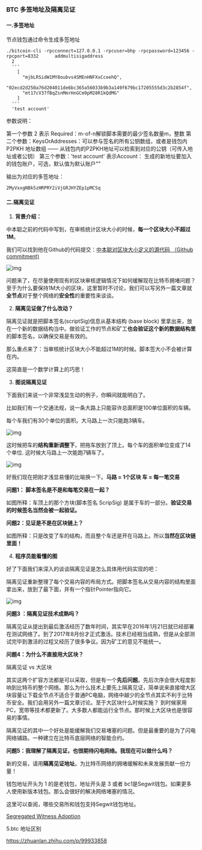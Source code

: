 ### 																					BTC 多签地址及隔离见证

#### 一.多签地址

节点钱包通过命令生成多签地址

```
./bitcoin-cli -rpcconnect=127.0.0.1 -rpcuser=bhp -rpcpassword=123456 -rpcport=8332 		addmultisigaddress 
  2 
  '''
    [
      "mjbLRSidW1MY8oubvs4SMEnHNFXxCcoehQ",
      "02ecd2d250a76d204011de6bc365a56033b9b3a149f679bc17205555d3c2b2854f",
      "mt17cV37fBqZsnMmrHnGCm9pM28R1kQdMG"
    ]
  ''' 
  'test account'
```

参数说明：

第一个参数  2  表示 Required：m-of-n解锁脚本需要的最少签名数量m，整数
第二个参数：KeysOrAddresses：可以参与签名的所有公钥数组，或者是钱包内P2PKH 地址数组 —— 从钱包内的P2PKH地址可以检索到对应的公钥（可传入地址或者公钥）
第三个参数：'test account' 表示Account： 生成的新地址要加入的钱包账户，可选，默认值为默认账户"" 

输出为对应的多签地址：

```
2MyVxxgNBk5zHRPRY2iVjGRJHYZEp1pMCSq
```

#### 二.隔离见证

1. **背景介绍：**

中本聪之前的代码中写到，在审核统计区块大小的时候，**每一个区块大小不超过1M**。

我们可以找到他在Github的代码提交：[中本聪对区块大小定义的源代码 （Github commitment)](https://link.zhihu.com/?target=https%3A//github.com/bitcoin/bitcoin/commit/a30b56ebe76ffff9f9cc8a6667186179413c6349)

![img](https://pic3.zhimg.com/80/v2-023775cf5764ca2169200bd2b4037dea_720w.jpg)

问题来了，在尽量使用现有的区块审核逻辑情况下如何缓解现在比特币拥堵问题？至于为什么要保持1M大小的区块，这里暂时不讨论，我们可以写另外一篇文章就**全节点**对于整个网络的**安全性**的重要性来谈谈。

2. **隔离见证做了什么改动？**

隔离见证就是把脚本签名(scriptSig)信息从基本结构 (base block) 里拿出来，放在一个新的数据结构当中。做验证工作的节点和矿工**也会验证这个新的数据结构里**的脚本签名，以确保交易是有效的。

那么重点来了：当审核统计区块大小不能超过1M的时候。脚本签大小不会被计算在内。

这简直是一个数学计算上的巧思！

3. **图说隔离见证**

下面我们来说一个非常浅显生动的例子，你瞬间就能明白了。

比如我们有一个交通法规，说一条大路上只能容许总面积是100单位面积的车辆。

每个车我们有30个单位的面积。大马路上一次只能跑3辆车。

![img](https://pic2.zhimg.com/80/v2-b3221a80716ebc237b75cda177dfba39_720w.jpg)

这时候把车的**结构重新调整下**，把拖车放到了顶上。每个车的面积单位变成了14个单位. 这时候大马路上一次能跑7辆车了。

![img](https://pic2.zhimg.com/80/v2-6b82f54a6831fb257c4c5545be37dae1_720w.jpg)

好我们现在把刚才浅显易懂的比喻换一下。**马路 = 1个区块 车 = 每一笔交易**

**问题1： 脚本签名是不是和每笔交易在一起？**

如图所释：车顶上的那个方块(脚本签名 ScripSig) 是属于车的一部分。**验证交易的时候签名当然会被一起验证。**

**问题2：见证是不是在区块链上？**

如图所释：只是改变了车的结构，而且整个车还是开在马路上。所以**当然在区块链里面！**

4. **程序员能看懂的图**

好了下面我们来深入的谈谈隔离见证是怎么具体用代码实现的吧：

隔离见证重新整理了每个交易内容的布局方式。把脚本签名从交易内容的结构里面拿出来，放到了最下面，并有一个指针Pointer指向它。

![img](https://pic3.zhimg.com/80/v2-baa5b80c2925939e9dd192c6ee26bf8e_720w.jpg)

**问题3 ：隔离见证技术成熟吗？**

隔离见证从提出到最后激活经历了数年时间，其实早在2016年1月21日就已经部署在测试网络了。到了2017年8月份才正式激活。技术已经相当成熟，但是从全部测试完毕到激活的过程又经历了很多争议。因为矿工的意见不能统一。

**问题4：为什么不直接用大区块？**

隔离见证 vs 大区块

其实这两个扩容方法都是可以采取，但是有一个**先后问题**。先后次序会很大程度影响到比特币的整个网络。那么为什么技术上要先上隔离见证，简单说来直接增大区块容量让下载全节点不适合于普通PC电脑，网络中越少的全节点其实不利于比特币安全。我们会用另外一篇文章讨论。至于大区块什么时候实施？ 到时候家用PC，宽带等技术都更新了。大多数人都能运行全节点。那时候上大区块也是很容易的事情。

隔离见证的其中一个好处是能缓解我们交易堵塞的问题。但是最重要的是为了闪电网络铺路。一种建立在比特币底层网络的智能合约。

**问题5：我理解了隔离见证，也很期待闪电网络。我现在可以做什么吗？**

新的交易，请用**隔离见证地址**。为比特币网络的拥堵缓解和未来发展贡献一份力量！

钱包地址开头为 1 的是老钱包，地址开头是 3 或者 bc1是Segwit钱包。如果更多人使用新版本钱包。那么会很好的解决网络堵塞的情况。

这里可以查阅，哪些交易所和钱包支持Segwit钱包地址。

[Segregated Witness Adoption](https://link.zhihu.com/?target=https%3A//bitcoincore.org/en/segwit_adoption/)

5.btc 地址区别

https://zhuanlan.zhihu.com/p/99933858

